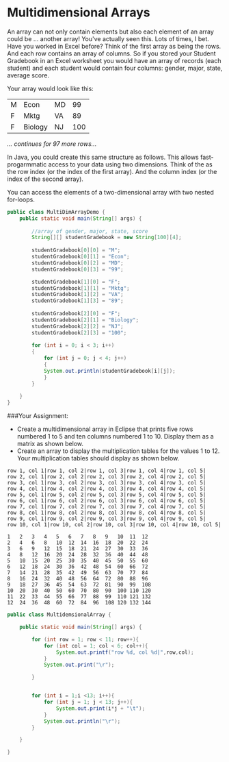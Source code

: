 # Multidimensional Arrays
An array can not only contain elements but also each element of an array could be ... another array! You've actually seen this. Lots of times, I bet. Have you worked in Excel before? Think of the first array as being the rows. And each row contains an array of columns. So if you stored your Student Gradebook in an Excel worksheet you would have an array of records (each student) and each student would contain four columns: gender, major, state, average score.

Your array would look like this:
<table>
<tr><td>M</td><td>Econ</td><td>MD</td><td>99</td></tr>
<tr><td>F</td><td>Mktg</td><td>VA</td><td>89</td></tr>
<tr><td>F</td><td>Biology</td><td>NJ</td><td>100</td></tr>
</table>

*... continues for 97 more rows...*

In Java, you could create this same structure as follows. This allows fast-progarmmatic access to your data using two dimensions. Think of the as the row index (or the index of the first array). And the column index (or the index of the second array).

You can access the elements of a two-dimensional array with two nested for-loops.

```java
public class MultiDimArrayDemo {
    public static void main(String[] args) {
    	
    	//array of gender, major, state, score
        String[][] studentGradebook = new String[100][4];
      
        studentGradebook[0][0] = "M";
        studentGradebook[0][1] = "Econ";
        studentGradebook[0][2] = "MD";
        studentGradebook[0][3] = "99";

        studentGradebook[1][0] = "F";
        studentGradebook[1][1] = "Mktg";
        studentGradebook[1][2] = "VA";
        studentGradebook[1][3] = "89";
        
        studentGradebook[2][0] = "F";
        studentGradebook[2][1] = "Biology";
        studentGradebook[2][2] = "NJ";
        studentGradebook[2][3] = "100";
        
        for (int i = 0; i < 3; i++)
        {
        	for (int j = 0; j < 4; j++)
            {
        	System.out.println(studentGradebook[i][j]);
            }
        }
        
    }
}
```

###Your Assignment: 
* Create a multidimensional array in Eclipse that prints five rows numbered 1 to 5 and ten columns numbered 1 to 10. Display them as a matrix as shown below. 
* Create an array to display the multiplication tables for the values 1 to 12. Your multiplication tables should display as shown below.
```
row 1, col 1|row 1, col 2|row 1, col 3|row 1, col 4|row 1, col 5|
row 2, col 1|row 2, col 2|row 2, col 3|row 2, col 4|row 2, col 5|
row 3, col 1|row 3, col 2|row 3, col 3|row 3, col 4|row 3, col 5|
row 4, col 1|row 4, col 2|row 4, col 3|row 4, col 4|row 4, col 5|
row 5, col 1|row 5, col 2|row 5, col 3|row 5, col 4|row 5, col 5|
row 6, col 1|row 6, col 2|row 6, col 3|row 6, col 4|row 6, col 5|
row 7, col 1|row 7, col 2|row 7, col 3|row 7, col 4|row 7, col 5|
row 8, col 1|row 8, col 2|row 8, col 3|row 8, col 4|row 8, col 5|
row 9, col 1|row 9, col 2|row 9, col 3|row 9, col 4|row 9, col 5|
row 10, col 1|row 10, col 2|row 10, col 3|row 10, col 4|row 10, col 5|
```
```
1	2	3	4	5	6	7	8	9	10	11	12	
2	4	6	8	10	12	14	16	18	20	22	24	
3	6	9	12	15	18	21	24	27	30	33	36	
4	8	12	16	20	24	28	32	36	40	44	48	
5	10	15	20	25	30	35	40	45	50	55	60	
6	12	18	24	30	36	42	48	54	60	66	72	
7	14	21	28	35	42	49	56	63	70	77	84	
8	16	24	32	40	48	56	64	72	80	88	96	
9	18	27	36	45	54	63	72	81	90	99	108	
10	20	30	40	50	60	70	80	90	100	110	120	
11	22	33	44	55	66	77	88	99	110	121	132	
12	24	36	48	60	72	84	96	108	120	132	144
```


```java
public class MultidemsionalArray {

	public static void main(String[] args) {

		for (int row = 1; row < 11; row++){
			for (int col = 1; col < 6; col++){
				System.out.printf("row %d, col %d|",row,col);
			}
			System.out.print("\r");

		}


		for (int i = 1;i <13; i++){
			for (int j = 1; j < 13; j++){
				System.out.print(i*j + "\t");
			}
			System.out.println("\r");
		}

	}

}
```
